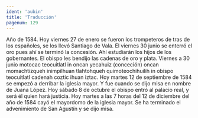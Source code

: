 ```yaml
---
ident: 'aubin'
title: 'Traducción'
pagenum: 129
--- 
```

Año de 1584.
 Hoy viernes 27 de enero se fueron los trompeteros de tras de los españoles, se los llevó Santiago de Vala.
El viernes 30 junio se enterró el oro pues ahí se terminó la concesión. Ahí estudiarán los hijos de los gobernantes. El obispo les bendijo las cadenas de oro y plata.
Viernes a 30 junio motocac teocuitlatl in oncan yecahuiz (conceción) oncan momachtizqueh inimpilhuan tlahtohqueh quimoteochihuilih in obispo teocuitlatl cadenah coztic ihuan iztac.
Hoy martes 12 de septiembre de 1584 se empezó a derribar la iglesia mayor. Y fue cuando se dijo misa en nombre de Juana López.
Hoy sábado 8 de octubre el obispo entró al palacio real, y será él quien hará justicia.
 Hoy martes a las 7 horas del 12 de diciembre del año de 1584 cayó el mayordomo de la iglesia mayor. Se ha terminado el advenimiento de San Agustín y se dijo misa.
